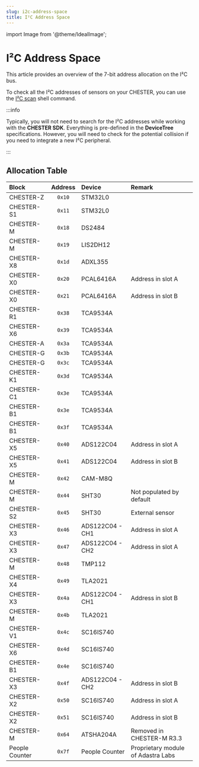 ```yaml
---
slug: i2c-address-space
title: I²C Address Space
---
```

import Image from '@theme/IdealImage';

# I²C Address Space

This article provides an overview of the 7-bit address allocation on the I²C bus.

To check all the I²C addresses of sensors on your CHESTER, you can use the [I²C scan](../firmware-sdk/how-to-i2c-bus.md#i2c-scan) shell command.

:::info

Typically, you will not need to search for the I²C addresses while working with the **CHESTER SDK**. Everything is pre-defined in the **DeviceTree** specifications. However, you will need to check for the potential collision if you need to integrate a new I²C peripheral.

:::

## Allocation Table

| Block          | Address | Device          | Remark                             |
| :------------- | :-----: | :-------------- | :--------------------------------- |
| CHESTER-Z      | `0x10`  | STM32L0         |                                    |
| CHESTER-S1     | `0x11`  | STM32L0         |                                    |
| CHESTER-M      | `0x18`  | DS2484          |                                    |
| CHESTER-M      | `0x19`  | LIS2DH12        |                                    |
| CHESTER-X8     | `0x1d`  | ADXL355         |                                    |
| CHESTER-X0     | `0x20`  | PCAL6416A       | Address in slot A                  |
| CHESTER-X0     | `0x21`  | PCAL6416A       | Address in slot B                  |
| CHESTER-R1     | `0x38`  | TCA9534A        |                                    |
| CHESTER-X6     | `0x39`  | TCA9534A        |                                    |
| CHESTER-A      | `0x3a`  | TCA9534A        |                                    |
| CHESTER-G      | `0x3b`  | TCA9534A        |                                    |
| CHESTER-G      | `0x3c`  | TCA9534A        |                                    |
| CHESTER-K1     | `0x3d`  | TCA9534A        |                                    |
| CHESTER-C1     | `0x3e`  | TCA9534A        |                                    |
| CHESTER-B1     | `0x3e`  | TCA9534A        |                                    |
| CHESTER-B1     | `0x3f`  | TCA9534A        |                                    |
| CHESTER-X5     | `0x40`  | ADS122C04       | Address in slot A                  |
| CHESTER-X5     | `0x41`  | ADS122C04       | Address in slot B                  |
| CHESTER-M      | `0x42`  | CAM-M8Q         |                                    |
| CHESTER-M      | `0x44`  | SHT30           | Not populated by default           |
| CHESTER-S2     | `0x45`  | SHT30           | External sensor                    |
| CHESTER-X3     | `0x46`  | ADS122C04 - CH1 | Address in slot A                  |
| CHESTER-X3     | `0x47`  | ADS122C04 - CH2 | Address in slot A                  |
| CHESTER-M      | `0x48`  | TMP112          |                                    |
| CHESTER-X4     | `0x49`  | TLA2021         |                                    |
| CHESTER-X3     | `0x4a`  | ADS122C04 - CH1 | Address in slot B                  |
| CHESTER-M      | `0x4b`  | TLA2021         |                                    |
| CHESTER-V1     | `0x4c`  | SC16IS740       |                                    |
| CHESTER-X6     | `0x4d`  | SC16IS740       |                                    |
| CHESTER-B1     | `0x4e`  | SC16IS740       |                                    |
| CHESTER-X3     | `0x4f`  | ADS122C04 - CH2 | Address in slot B                  |
| CHESTER-X2     | `0x50`  | SC16IS740       | Address in slot A                  |
| CHESTER-X2     | `0x51`  | SC16IS740       | Address in slot B                  |
| CHESTER-M      | `0x64`  | ATSHA204A       | Removed in CHESTER-M R3.3          |
| People Counter | `0x7f`  | People Counter  | Proprietary module of Adastra Labs |

